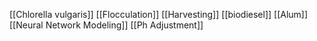 [[Chlorella vulgaris]]
[[Flocculation]]
[[Harvesting]]
[[biodiesel]]
[[Alum]]
[[Neural Network Modeling]]
[[Ph Adjustment]]
